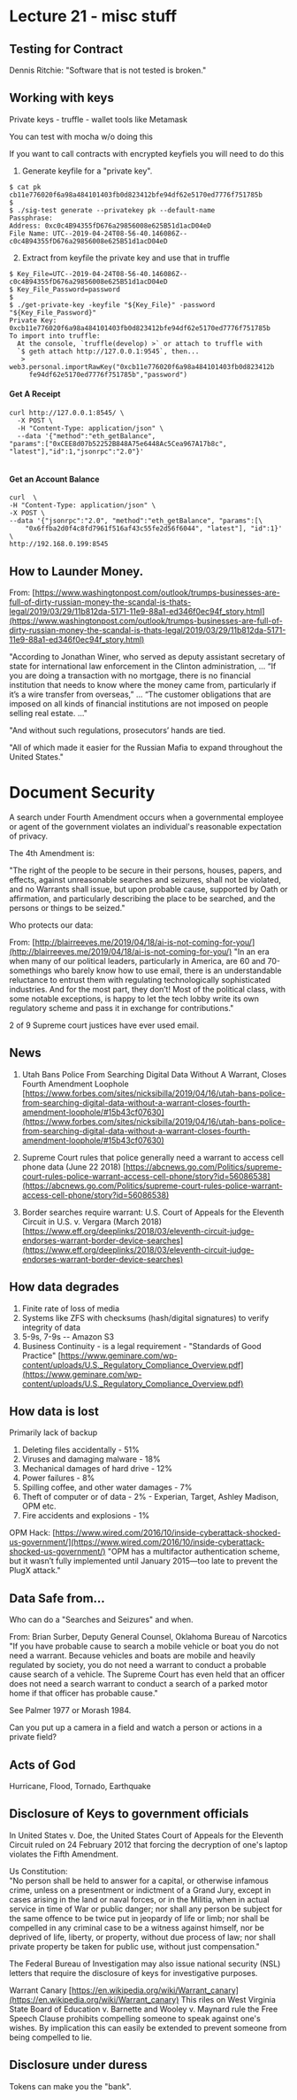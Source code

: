 
<style>
.pagebreak { page-break-before: always; }
.half { height: 200px; }
</style>
<style>
.pagebreak { page-break-before: always; }
.half { height: 200px; }
.markdown-body {
	font-size: 12px;
}
.markdown-body td {
	font-size: 12px;
}
</style>


# Lecture 21 - misc stuff


## Testing for Contract

Dennis Ritchie: "Software that is not tested is broken."

## Working with keys

Private keys - truffle - wallet tools like Metamask

You can test with mocha w/o doing this

If you want to call contracts with encrypted keyfiels you will need to do this

1. Generate keyfile for a "private key".

```
$ cat pk
cb11e776020f6a98a484101403fb0d823412bfe94df62e5170ed7776f751785b
$
$ ./sig-test generate --privatekey pk --default-name
Passphrase:
Address: 0xc0c4B94355fD676a29856008e625B51d1acD04eD
File Name: UTC--2019-04-24T08-56-40.146086Z--c0c4B94355fD676a29856008e625B51d1acD04eD
```

2. Extract from keyfile the private key and use that in truffle

```
$ Key_File=UTC--2019-04-24T08-56-40.146086Z--c0c4B94355fD676a29856008e625B51d1acD04eD
$ Key_File_Password=password
$
$ ./get-private-key -keyfile "${Key_File}" -password "${Key_File_Password}"
Private Key: 0xcb11e776020f6a98a484101403fb0d823412bfe94df62e5170ed7776f751785b
To import into truffle:
  At the console, `truffle(develop) >` or attach to truffle with
  `$ geth attach http://127.0.0.1:9545`, then...
   > web3.personal.importRawKey("0xcb11e776020f6a98a484101403fb0d823412b
     fe94df62e5170ed7776f751785b","password")
```

#### Get A Receipt

```
curl http://127.0.0.1:8545/ \
  -X POST \
  -H "Content-Type: application/json" \
  --data '{"method":"eth_getBalance",
"params":["0xCEE8d07b52252B848A75e6448Ac5Cea967A17b8c", "latest"],"id":1,"jsonrpc":"2.0"}'


```

#### Get an Account Balance

```
curl  \
-H "Content-Type: application/json" \
-X POST \
--data '{"jsonrpc":"2.0", "method":"eth_getBalance", "params":[\
    "0x6ffba2d0f4c8fd7961f516af43c55fe2d56f6044", "latest"], "id":1}' \
http://192.168.0.199:8545
```

## How to Launder Money.

From: [https://www.washingtonpost.com/outlook/trumps-businesses-are-full-of-dirty-russian-money-the-scandal-is-thats-legal/2019/03/29/11b812da-5171-11e9-88a1-ed346f0ec94f_story.html](https://www.washingtonpost.com/outlook/trumps-businesses-are-full-of-dirty-russian-money-the-scandal-is-thats-legal/2019/03/29/11b812da-5171-11e9-88a1-ed346f0ec94f_story.html)

"According to Jonathan Winer, who served as deputy assistant secretary of state for international law enforcement in the
Clinton administration, ... “If you are doing a transaction with no mortgage, there is
no financial institution that needs to know where the money came from, particularly if it’s a wire transfer from
overseas,” ... “The customer obligations that are imposed on all kinds of
financial institutions are not imposed on people selling real estate. ..."

"And without such regulations, prosecutors’ hands are tied.

"All of which made it easier for the Russian Mafia to expand throughout the United States."




# Document Security

A search under Fourth Amendment occurs when a governmental employee or agent of the government violates an individual's
reasonable expectation of privacy.

The 4th Amendment is:

"The right of the people to be secure in their persons, houses, papers, and effects, against unreasonable searches and
seizures, shall not be violated, and no Warrants shall issue, but upon probable cause, supported by Oath or affirmation,
and particularly describing the place to be searched, and the persons or things to be seized."


Who protects our data:

From: [http://blairreeves.me/2019/04/18/ai-is-not-coming-for-you/](http://blairreeves.me/2019/04/18/ai-is-not-coming-for-you/)
"In an era when many of our political leaders, particularly in America, are 60 and 70-somethings who barely know how to
use email, there is an understandable reluctance to entrust them with regulating technologically sophisticated
industries. And for the most part, they don’t! Most of the political class, with some notable exceptions, is happy to
let the tech lobby write its own regulatory scheme and pass it in exchange for contributions."

2 of 9 Supreme court justices have ever used email.

## News

1. Utah Bans Police From Searching Digital Data Without A Warrant, Closes Fourth Amendment Loophole
[https://www.forbes.com/sites/nicksibilla/2019/04/16/utah-bans-police-from-searching-digital-data-without-a-warrant-closes-fourth-amendment-loophole/#15b43cf07630](https://www.forbes.com/sites/nicksibilla/2019/04/16/utah-bans-police-from-searching-digital-data-without-a-warrant-closes-fourth-amendment-loophole/#15b43cf07630)

2. Supreme Court rules that police generally need a warrant to access cell phone data (June 22 2018)
[https://abcnews.go.com/Politics/supreme-court-rules-police-warrant-access-cell-phone/story?id=56086538](https://abcnews.go.com/Politics/supreme-court-rules-police-warrant-access-cell-phone/story?id=56086538)

3. Border searches require warrant: U.S. Court of Appeals for the Eleventh Circuit in U.S. v. Vergara (March 2018)
[https://www.eff.org/deeplinks/2018/03/eleventh-circuit-judge-endorses-warrant-border-device-searches](https://www.eff.org/deeplinks/2018/03/eleventh-circuit-judge-endorses-warrant-border-device-searches)

## How data degrades

1. Finite rate of loss of media
2. Systems like ZFS with checksums (hash/digital signatures) to verify integrity of data
3. 5-9s, 7-9s -- Amazon S3
4. Business Continuity - is a legal requirement - "Standards of Good Practice"
[https://www.geminare.com/wp-content/uploads/U.S._Regulatory_Compliance_Overview.pdf](https://www.geminare.com/wp-content/uploads/U.S._Regulatory_Compliance_Overview.pdf)



## How data is lost

Primarily lack of backup

1. Deleting files accidentally 	- 51%
2. Viruses and damaging malware - 18%
3. Mechanical damages of hard drive - 12%
4. Power failures - 8%
4. Spilling coffee, and other water damages - 7%
5. Theft of computer or of data - 2% - Experian, Target, Ashley Madison, OPM etc.
7. Fire accidents and explosions - 1%

OPM Hack:
[https://www.wired.com/2016/10/inside-cyberattack-shocked-us-government/](https://www.wired.com/2016/10/inside-cyberattack-shocked-us-government/)
"OPM has a multifactor authentication scheme, but it wasn’t fully implemented until January 2015—too late to prevent
the PlugX attack."

## Data Safe from...

Who can do a "Searches and Seizures" and when.

From: Brian Surber, Deputy General Counsel, Oklahoma Bureau of Narcotics <br>
"If you have probable cause to search a mobile vehicle or boat you do not need a warrant. Because vehicles and boats are
mobile and heavily regulated by society, you do not need a warrant to conduct a probable cause search of a vehicle. The
Supreme Court has even held that an officer does not need a search warrant to conduct a search of a parked motor home if
that officer has probable cause."

See Palmer 1977 or Morash 1984.

Can you put up a camera in a field and watch a person or actions in a private field?

## Acts of God

Hurricane, Flood, Tornado, Earthquake

## Disclosure of Keys to government officials

In United States v. Doe, the United States Court of Appeals for the Eleventh Circuit ruled on 24 February 2012 that
forcing the decryption of one's laptop violates the Fifth Amendment.

Us Constitution: <br>
"No person shall be held to answer for a capital, or otherwise infamous crime, unless on a presentment or indictment of
a Grand Jury, except in cases arising in the land or naval forces, or in the Militia, when in actual service in time of
War or public danger; nor shall any person be subject for the same offence to be twice put in jeopardy of life or limb;
nor shall be compelled in any criminal case to be a witness against himself, nor be deprived of life, liberty, or
property, without due process of law; nor shall private property be taken for public use, without just compensation."

The Federal Bureau of Investigation may also issue national security (NSL) letters that require the disclosure of
keys for investigative purposes. 

Warrant Canary [https://en.wikipedia.org/wiki/Warrant_canary](https://en.wikipedia.org/wiki/Warrant_canary)
This riles on  West Virginia State Board of Education v. Barnette and Wooley v. Maynard rule the Free Speech
Clause prohibits compelling someone to speak against one's wishes.  By implication this can easily be extended
to prevent someone from being compelled to lie.

## Disclosure under duress

Tokens can make you the "bank".






